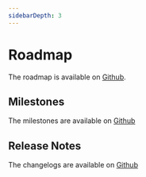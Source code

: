 ```yaml
---
sidebarDepth: 3
---
```


# Roadmap

The roadmap is available on [Github](https://github.com/tikal-fuseday/tkctl/projects/1).

## Milestones

The milestones are available on [Github](https://github.com/tikal-fuseday/tkctl/milestones)

## Release Notes

The changelogs are available on [Github](https://github.com/tikal-fuseday/tkctl/blob/master/CHANGELOG.md)
